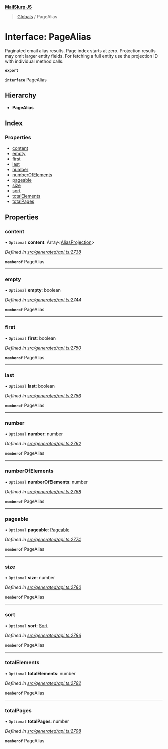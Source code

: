 **[MailSlurp JS](../README.md)**

> [Globals](../README.md) / PageAlias

# Interface: PageAlias

Paginated email alias results. Page index starts at zero. Projection results may omit larger entity fields. For fetching a full entity use the projection ID with individual method calls.

**`export`** 

**`interface`** PageAlias

## Hierarchy

* **PageAlias**

## Index

### Properties

* [content](pagealias.md#content)
* [empty](pagealias.md#empty)
* [first](pagealias.md#first)
* [last](pagealias.md#last)
* [number](pagealias.md#number)
* [numberOfElements](pagealias.md#numberofelements)
* [pageable](pagealias.md#pageable)
* [size](pagealias.md#size)
* [sort](pagealias.md#sort)
* [totalElements](pagealias.md#totalelements)
* [totalPages](pagealias.md#totalpages)

## Properties

### content

• `Optional` **content**: Array\<[AliasProjection](aliasprojection.md)>

*Defined in [src/generated/api.ts:2738](https://github.com/mailslurp/mailslurp-client/blob/a8663d0/src/generated/api.ts#L2738)*

**`memberof`** PageAlias

___

### empty

• `Optional` **empty**: boolean

*Defined in [src/generated/api.ts:2744](https://github.com/mailslurp/mailslurp-client/blob/a8663d0/src/generated/api.ts#L2744)*

**`memberof`** PageAlias

___

### first

• `Optional` **first**: boolean

*Defined in [src/generated/api.ts:2750](https://github.com/mailslurp/mailslurp-client/blob/a8663d0/src/generated/api.ts#L2750)*

**`memberof`** PageAlias

___

### last

• `Optional` **last**: boolean

*Defined in [src/generated/api.ts:2756](https://github.com/mailslurp/mailslurp-client/blob/a8663d0/src/generated/api.ts#L2756)*

**`memberof`** PageAlias

___

### number

• `Optional` **number**: number

*Defined in [src/generated/api.ts:2762](https://github.com/mailslurp/mailslurp-client/blob/a8663d0/src/generated/api.ts#L2762)*

**`memberof`** PageAlias

___

### numberOfElements

• `Optional` **numberOfElements**: number

*Defined in [src/generated/api.ts:2768](https://github.com/mailslurp/mailslurp-client/blob/a8663d0/src/generated/api.ts#L2768)*

**`memberof`** PageAlias

___

### pageable

• `Optional` **pageable**: [Pageable](pageable.md)

*Defined in [src/generated/api.ts:2774](https://github.com/mailslurp/mailslurp-client/blob/a8663d0/src/generated/api.ts#L2774)*

**`memberof`** PageAlias

___

### size

• `Optional` **size**: number

*Defined in [src/generated/api.ts:2780](https://github.com/mailslurp/mailslurp-client/blob/a8663d0/src/generated/api.ts#L2780)*

**`memberof`** PageAlias

___

### sort

• `Optional` **sort**: [Sort](sort.md)

*Defined in [src/generated/api.ts:2786](https://github.com/mailslurp/mailslurp-client/blob/a8663d0/src/generated/api.ts#L2786)*

**`memberof`** PageAlias

___

### totalElements

• `Optional` **totalElements**: number

*Defined in [src/generated/api.ts:2792](https://github.com/mailslurp/mailslurp-client/blob/a8663d0/src/generated/api.ts#L2792)*

**`memberof`** PageAlias

___

### totalPages

• `Optional` **totalPages**: number

*Defined in [src/generated/api.ts:2798](https://github.com/mailslurp/mailslurp-client/blob/a8663d0/src/generated/api.ts#L2798)*

**`memberof`** PageAlias
